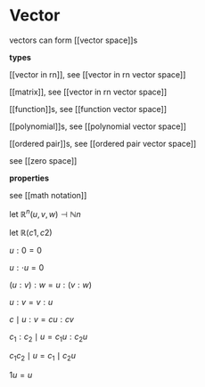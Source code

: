 # Vector

vectors can form [[vector space]]s

**types**

[[vector in rn]], see [[vector in rn vector space]]

[[matrix]], see [[vector in rn vector space]]

[[function]]s, see [[function vector space]]

[[polynomial]]s, see [[polynomial vector space]]

[[ordered pair]]s, see [[ordered pair vector space]]

see [[zero space]]

**properties**

see [[math notation]]

let $\mathbb R^n (u, v, w) \dashv \mathbb N n$

let $\mathbb R (c1, c2)$

$u : 0 = 0$

$u : \cdot u = 0$

$(u : v) : w = u : (v : w)$

$u : v = v : u$

$c \mid u : v = cu : cv$

$c_1 : c_2 \mid u = c_1u : c_2u$

$c_1 c_2 \mid u = c_1 \mid c_2u$

$1u = u$

